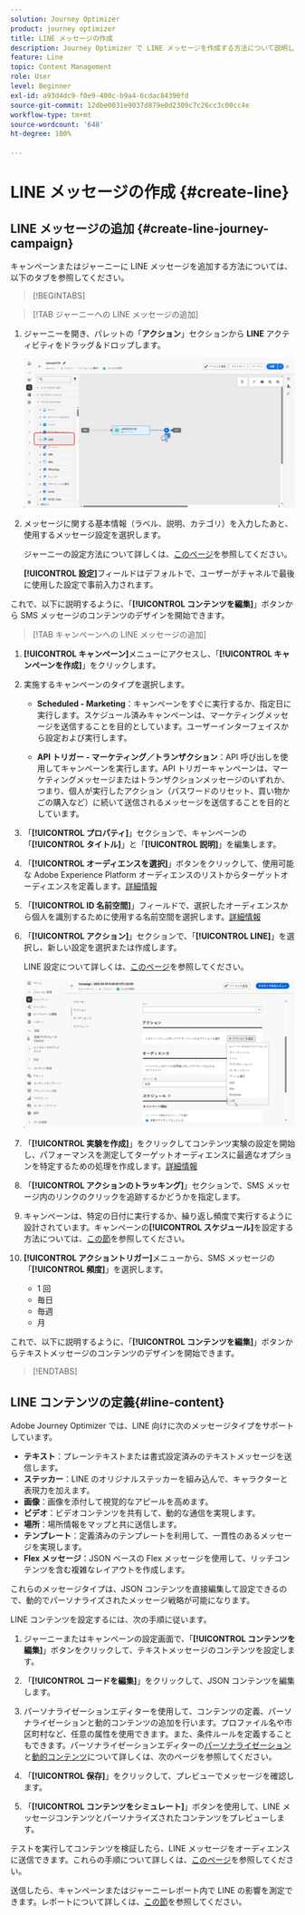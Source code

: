 ```yaml
---
solution: Journey Optimizer
product: journey optimizer
title: LINE メッセージの作成
description: Journey Optimizer で LINE メッセージを作成する方法について説明します
feature: Line
topic: Content Management
role: User
level: Beginner
exl-id: a93d4dc9-f0e9-400c-b9a4-6cdac84390fd
source-git-commit: 12dbe0031e9037d879e0d2309c7c26cc3c00cc4e
workflow-type: tm+mt
source-wordcount: '648'
ht-degree: 100%

---
```


# LINE メッセージの作成 {#create-line}

## LINE メッセージの追加 {#create-line-journey-campaign}

キャンペーンまたはジャーニーに LINE メッセージを追加する方法については、以下のタブを参照してください。

>[!BEGINTABS]

>[!TAB ジャーニーへの LINE メッセージの追加]

1. ジャーニーを開き、パレットの「**アクション**」セクションから **LINE** アクティビティをドラッグ＆ドロップします。

   ![](assets/jo-line-1.png)

1. メッセージに関する基本情報（ラベル、説明、カテゴリ）を入力したあと、使用するメッセージ設定を選択します。

   ジャーニーの設定方法について詳しくは、[このページ](../building-journeys/journey-gs.md)を参照してください。

   **[!UICONTROL 設定]**&#x200B;フィールドはデフォルトで、ユーザーがチャネルで最後に使用した設定で事前入力されます。

これで、以下に説明するように、「**[!UICONTROL コンテンツを編集]**」ボタンから SMS メッセージのコンテンツのデザインを開始できます。

>[!TAB キャンペーンへの LINE メッセージの追加]

1. **[!UICONTROL キャンペーン]**&#x200B;メニューにアクセスし、「**[!UICONTROL キャンペーンを作成]**」をクリックします。

1. 実施するキャンペーンのタイプを選択します。

   * **Scheduled - Marketing**：キャンペーンをすぐに実行するか、指定日に実行します。スケジュール済みキャンペーンは、マーケティングメッセージを送信することを目的としています。ユーザーインターフェイスから設定および実行します。

   * **API トリガー - マーケティング／トランザクション**：API 呼び出しを使用してキャンペーンを実行します。API トリガーキャンペーンは、マーケティングメッセージまたはトランザクションメッセージのいずれか、つまり、個人が実行したアクション（パスワードのリセット、買い物かごの購入など）に続いて送信されるメッセージを送信することを目的としています。

1. 「**[!UICONTROL プロパティ]**」セクションで、キャンペーンの「**[!UICONTROL タイトル]**」と「**[!UICONTROL 説明]**」を編集します。

1. 「**[!UICONTROL オーディエンスを選択]**」ボタンをクリックして、使用可能な Adobe Experience Platform オーディエンスのリストからターゲットオーディエンスを定義します。[詳細情報](../audience/about-audiences.md)

1. 「**[!UICONTROL ID 名前空間]**」フィールドで、選択したオーディエンスから個人を識別するために使用する名前空間を選択します。[詳細情報](../event/about-creating.md#select-the-namespace)

1. 「**[!UICONTROL アクション]**」セクションで、「**[!UICONTROL LINE]**」を選択し、新しい設定を選択または作成します。

   LINE 設定について詳しくは、[このページ](line-configuration.md)を参照してください。

   ![](assets/campaign-line-1.png)

1. 「**[!UICONTROL 実験を作成]**」をクリックしてコンテンツ実験の設定を開始し、パフォーマンスを測定してターゲットオーディエンスに最適なオプションを特定するための処理を作成します。[詳細情報](../content-management/content-experiment.md)

1. 「**[!UICONTROL アクションのトラッキング]**」セクションで、SMS メッセージ内のリンクのクリックを追跡するかどうかを指定します。

1. キャンペーンは、特定の日付に実行するか、繰り返し頻度で実行するように設計されています。キャンペーンの&#x200B;**[!UICONTROL スケジュール]**&#x200B;を設定する方法については、[この節](../campaigns/create-campaign.md#schedule)を参照してください。

1. **[!UICONTROL アクショントリガー]**&#x200B;メニューから、SMS メッセージの「**[!UICONTROL 頻度]**」を選択します。

   * 1 回
   * 毎日
   * 毎週
   * 月

これで、以下に説明するように、「**[!UICONTROL コンテンツを編集]**」ボタンからテキストメッセージのコンテンツのデザインを開始できます。

>[!ENDTABS]

## LINE コンテンツの定義{#line-content}

Adobe Journey Optimizer では、LINE 向けに次のメッセージタイプをサポートしています。

* **テキスト**：プレーンテキストまたは書式設定済みのテキストメッセージを送信します。
* **ステッカー**：LINE のオリジナルステッカーを組み込んで、キャラクターと表現力を加えます。
* **画像**：画像を添付して視覚的なアピールを高めます。
* **ビデオ**：ビデオコンテンツを共有して、動的な通信を実現します。
* **場所**：場所情報をマップと共に送信します。
* **テンプレート**：定義済みのテンプレートを利用して、一貫性のあるメッセージを実現します。
* **Flex メッセージ**：JSON ベースの Flex メッセージを使用して、リッチコンテンツを含む複雑なレイアウトを作成します。

これらのメッセージタイプは、JSON コンテンツを直接編集して設定できるので、動的でパーソナライズされたメッセージ戦略が可能になります。

LINE コンテンツを設定するには、次の手順に従います。

1. ジャーニーまたはキャンペーンの設定画面で、「**[!UICONTROL コンテンツを編集]**」ボタンをクリックして、テキストメッセージのコンテンツを設定します。

1. 「**[!UICONTROL コードを編集]**」をクリックして、JSON コンテンツを編集します。

1. パーソナライゼーションエディターを使用して、コンテンツの定義、パーソナライゼーションと動的コンテンツの追加を行います。プロファイル名や市区町村など、任意の属性を使用できます。また、条件ルールを定義することもできます。パーソナライゼーションエディターの[パーソナライゼーション](../personalization/personalize.md)と[動的コンテンツ](../personalization/get-started-dynamic-content.md)について詳しくは、次のページを参照してください。

1. 「**[!UICONTROL 保存]**」をクリックして、プレビューでメッセージを確認します。

1. 「**[!UICONTROL コンテンツをシミュレート]**」ボタンを使用して、LINE メッセージコンテンツとパーソナライズされたコンテンツをプレビューします。

テストを実行してコンテンツを検証したら、LINE メッセージをオーディエンスに送信できます。これらの手順について詳しくは、[このページ](send-line.md)を参照してください。

送信したら、キャンペーンまたはジャーニーレポート内で LINE の影響を測定できます。レポートについて詳しくは、[この節](../reports/campaign-global-report-cja.md)を参照してください。
